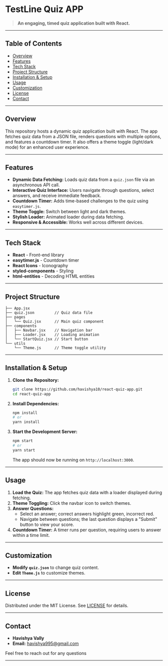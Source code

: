 # TestLine Quiz APP

> **An engaging, timed quiz application built with React.**

---

## Table of Contents

- [Overview](#overview)
- [Features](#features)
- [Tech Stack](#tech-stack)
- [Project Structure](#project-structure)
- [Installation & Setup](#installation--setup)
- [Usage](#usage)
- [Customization](#customization)
- [License](#license)
- [Contact](#contact)

---

## Overview

This repository hosts a dynamic quiz application built with React. The app fetches quiz data from a JSON file, renders questions with multiple options, and features a countdown timer. It also offers a theme toggle (light/dark mode) for an enhanced user experience. 

---

## Features

- **Dynamic Data Fetching:** Loads quiz data from a `quiz.json` file via an asynchronous API call.
- **Interactive Quiz Interface:** Users navigate through questions, select answers, and receive immediate feedback.
- **Countdown Timer:** Adds time-based challenges to the quiz using `easytimer.js`.
- **Theme Toggle:** Switch between light and dark themes.
- **Stylish Loader:** Animated loader during data fetching.
- **Responsive & Accessible:** Works well across different devices.

---

## Tech Stack

- **React** - Front-end library
- **easytimer.js** - Countdown timer
- **React Icons** - Iconography
- **styled-components** - Styling
- **html-entities** - Decoding HTML entities

---

## Project Structure

```plaintext
├── App.jsx
├── quiz.json         // Quiz data file
├── pages
│   └── Quiz.jsx      // Main quiz component
├── components
│   ├── Navbar.jsx    // Navigation bar
│   ├── Loader.jsx    // Loading animation
│   └── StartQuiz.jsx // Start button
└── utils
    └── Theme.js      // Theme toggle utility
```

---

## Installation & Setup

1. **Clone the Repository:**
   ```bash
   git clone https://github.com/havishya10/react-quiz-app.git
   cd react-quiz-app
   ```
2. **Install Dependencies:**
   ```bash
   npm install
   # or
   yarn install
   ```
3. **Start the Development Server:**
   ```bash
   npm start
   # or
   yarn start
   ```
   The app should now be running on `http://localhost:3000`.

---

## Usage

1. **Load the Quiz:** The app fetches quiz data with a loader displayed during fetching.
2. **Theme Toggling:** Click the navbar icon to switch themes.
3. **Answer Questions:**
   - Select an answer; correct answers highlight green, incorrect red.
   - Navigate between questions; the last question displays a "Submit" button to view your score.
4. **Countdown Timer:** A timer runs per question, requiring users to answer within a time limit.

---

## Customization

- **Modify `quiz.json`** to change quiz content.
- **Edit `Theme.js`** to customize themes.

---

## License

Distributed under the MIT License. See [LICENSE](LICENSE) for details.

---

## Contact

- **Havishya Vally**  
- **Email:** havishya995@gmail.com  

Feel free to reach out for any questions

---

